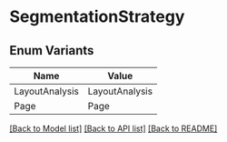 # SegmentationStrategy

## Enum Variants

| Name | Value |
|---- | -----|
| LayoutAnalysis | LayoutAnalysis |
| Page | Page |


[[Back to Model list]](../README.md#documentation-for-models) [[Back to API list]](../README.md#documentation-for-api-endpoints) [[Back to README]](../README.md)


